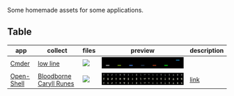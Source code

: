 Some homemade assets for some applications.

## Table

|app|collect|files|preview|description|
|---|---|---|---|---|
|[Cmder](https://cmder.app)|[low line](low-line)|![](https://img.shields.io/github/directory-file-count/scillidan/repo_asset/low-line/ico?style=flat-square&label=ico)|![](low-line/low-line.png)||
|[Open-Shell](https://github.com/Open-Shell/Open-Shell-Menu)|[Bloodborne Caryll Runes](bloodborne-caryll-runes)|![](https://img.shields.io/github/directory-file-count/scillidan/repo_asset/bloodborne-caryll-runes/output?style=flat-square&label=png)|![](bloodborne-caryll-runes/bloodborne-caryll-runes.png)|[link](https://github.com/scillidan/repo_asset/tree/main/bloodborne-caryll-runes)|